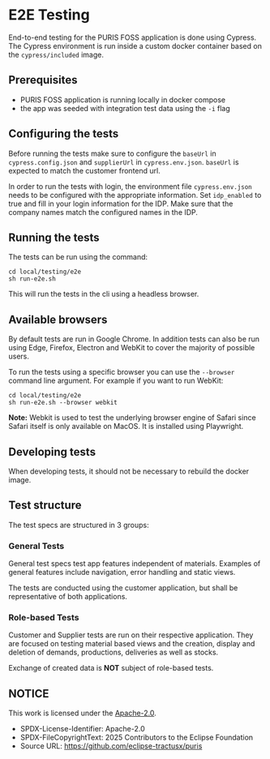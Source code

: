# E2E Testing

End-to-end testing for the PURIS FOSS application is done using Cypress. The Cypress environment is run inside a custom docker container based on the `cypress/included` image.

## Prerequisites

* PURIS FOSS application is running locally in docker compose
* the app was seeded with integration test data using the `-i` flag

## Configuring the tests

Before running the tests make sure to configure the `baseUrl` in `cypress.config.json` and `supplierUrl` in `cypress.env.json`. `baseUrl` is expected to match the customer frontend url.

In order to run the tests with login, the environment file `cypress.env.json` needs to be configured with the appropriate information. Set `idp_enabled` to true and fill in your login information for the IDP. Make sure that the company names match the configured names in the IDP.

## Running the tests

The tests can be run using the command:

```shell
cd local/testing/e2e
sh run-e2e.sh
```

This will run the tests in the cli using a headless browser.

## Available browsers

By default tests are run in Google Chrome. In addition tests can also be run using Edge, Firefox, Electron and WebKit to cover the majority of possible users.

To run the tests using a specific browser you can use the `--browser` command line argument. For example if you want to run WebKit:

```shell
cd local/testing/e2e
sh run-e2e.sh --browser webkit
```

**Note:** Webkit is used to test the underlying browser engine of Safari since Safari itself is only available on MacOS. It is installed using Playwright.

## Developing tests

When developing tests, it should not be necessary to rebuild the docker image.

## Test structure

The test specs are structured in 3 groups:

### General Tests

General test specs test app features independent of materials. Examples of general features include navigation, error handling and static views.

The tests are conducted using the customer application, but shall be representative of both applications.

### Role-based Tests

Customer and Supplier tests are run on their respective application. They are focused on testing material based views and the creation, display and deletion of demands, productions, deliveries as well as stocks.

Exchange of created data is **NOT** subject of role-based tests.

## NOTICE

This work is licensed under the [Apache-2.0](https://www.apache.org/licenses/LICENSE-2.0).

- SPDX-License-Identifier: Apache-2.0
- SPDX-FileCopyrightText: 2025 Contributors to the Eclipse Foundation
- Source URL: https://github.com/eclipse-tractusx/puris
